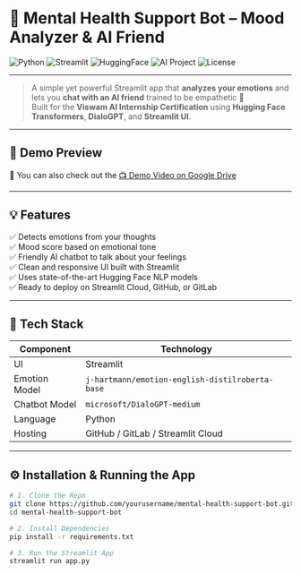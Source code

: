 # 🧠 Mental Health Support Bot – Mood Analyzer & AI Friend

![Python](https://img.shields.io/badge/Python-3.8-blue)
![Streamlit](https://img.shields.io/badge/Built%20with-Streamlit-orange)
![HuggingFace](https://img.shields.io/badge/NLP-HuggingFace-yellow)
![AI Project](https://img.shields.io/badge/AI-Chatbot-brightgreen)
![License](https://img.shields.io/badge/License-MIT-lightgrey)

---

> A simple yet powerful Streamlit app that **analyzes your emotions** and lets you **chat with an AI friend** trained to be empathetic 💬  
> Built for the **Viswam AI Internship Certification** using **Hugging Face Transformers**, **DialoGPT**, and **Streamlit UI**.

---

## 🚀 Demo Preview

🎥 You can also check out the [📺 Demo Video on Google Drive](https://drive.google.com/file/d/1d6RPv5JmUalRpyTyrTBeNbYEY73ROCbn/view?usp=sharing)

---

## 💡 Features

✅ Detects emotions from your thoughts  
✅ Mood score based on emotional tone  
✅ Friendly AI chatbot to talk about your feelings  
✅ Clean and responsive UI built with Streamlit  
✅ Uses state-of-the-art Hugging Face NLP models  
✅ Ready to deploy on Streamlit Cloud, GitHub, or GitLab  

---

## 🧠 Tech Stack

| Component      | Technology |
|----------------|------------|
| UI             | Streamlit |
| Emotion Model  | `j-hartmann/emotion-english-distilroberta-base` |
| Chatbot Model  | `microsoft/DialoGPT-medium` |
| Language       | Python |
| Hosting        | GitHub / GitLab / Streamlit Cloud |

---

## ⚙️ Installation & Running the App

```bash
# 1. Clone the Repo
git clone https://github.com/yourusername/mental-health-support-bot.git
cd mental-health-support-bot

# 2. Install Dependencies
pip install -r requirements.txt

# 3. Run the Streamlit App
streamlit run app.py
